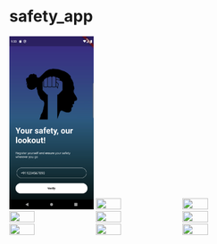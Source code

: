 # safety_app

<img src="assets/Screenshots/login.png" width="30%" height="30%">   <img src="ScreenShots/Login.png" width="30%" height="30%">   <img src="ScreenShots/Register.png" width="30%" height="30%">   <img src="ScreenShots/GroupList.png" width="30%" height="30%">   <img src="ScreenShots/Drawer.png" width="30%" height="30%">   <img src="ScreenShots/CreateGroup.png" width="30%" height="30%">   <img src="ScreenShots/JoinGroup.png" width="30%" height="30%">   <img src="ScreenShots/GroupDetails.png" width="30%" height="30%">   <img src="ScreenShots/AddTransaction.png" width="30%" height="30%">   
